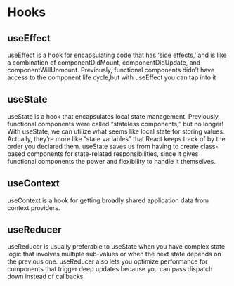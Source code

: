 # Hooks

## useEffect

useEffect is a hook for encapsulating code that has ‘side effects,’ and is like a combination of componentDidMount, componentDidUpdate, and componentWillUnmount.
Previously, functional components didn’t have access to the component life cycle,but with useEffect you can tap into it

## useState

useState is a hook that encapsulates local state management. Previously, functional components were called “stateless components,” but no longer! With useState, we can utilize what seems like local state for storing values. Actually, they’re more like “state variables” that React keeps track of by the order you declared them. useState saves us from having to create class-based components for state-related responsibilities, since it gives functional components the power and flexibility to handle it themselves.

## useContext

useContext is a hook for getting broadly shared application data from context providers. 

## useReducer

useReducer is usually preferable to useState when you have complex state logic that involves multiple sub-values or when the next state depends on the previous one. useReducer also lets you optimize performance for components that trigger deep updates because you can pass dispatch down instead of callbacks.

